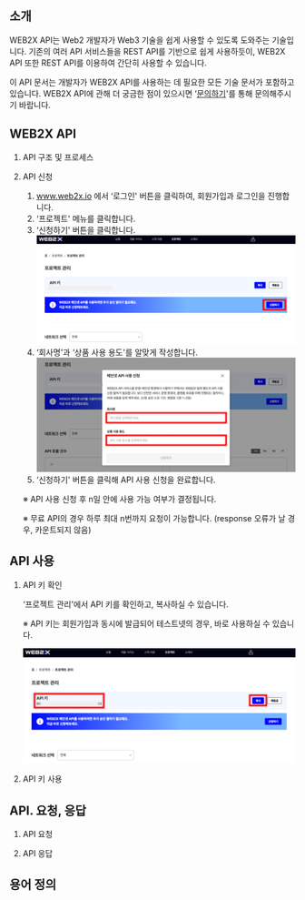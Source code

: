 ## 소개

WEB2X API는 Web2 개발자가 Web3 기술을 쉽게 사용할 수 있도록 도와주는 기술입니다. 기존의 여러 API 서비스들을 REST API를 기반으로 쉽게 사용하듯이, WEB2X API 또한 REST API를 이용하여 간단히 사용할 수 있습니다.

이 API 문서는 개발자가 WEB2X API를 사용하는 데 필요한 모든 기술 문서가 포함하고 있습니다. WEB2X API에 관해 더 궁금한 점이 있으시면 ‘[문의하기](https://docs.google.com/forms/d/e/1FAIpQLSe0W0flRB1iFFE_ufbwrUqyOWr6wTvYh7vl72jKZkzz8uFjdQ/viewform)'를 통해 문의해주시기 바랍니다.

## WEB2X API

1. API 구조 및 프로세스

2. API 신청

   1. www.web2x.io 에서 ‘로그인' 버튼을 클릭하여, 회원가입과 로그인을 진행합니다.
   2. ‘프로젝트' 메뉴를 클릭합니다.
   3. ‘신청하기' 버튼을 클릭합니다.
      ![](https://github.com/coinplug/web2x-api-document/raw/master/images/1-2-3.png)
   4. ‘회사명'과 ‘상품 사용 용도'를 알맞게 작성합니다.
      ![](https://github.com/coinplug/web2x-api-document/raw/master/images/1-2-4.png)
   5. ‘신청하기' 버튼을 클릭해 API 사용 신청을 완료합니다.

   ※ API 사용 신청 후 n일 안에 사용 가능 여부가 결정됩니다.
   
   ※ 무료 API의 경우 하루 최대 n번까지 요청이 가능합니다. (response 오류가 날 경우, 카운트되지 않음)

## API 사용

1. API 키 확인

   ‘프로젝트 관리'에서 API 키를 확인하고, 복사하실 수 있습니다.

   ※ API 키는 회원가입과 동시에 발급되어 테스트넷의 경우, 바로 사용하실 수 있습니다.

   ![](https://github.com/coinplug/web2x-api-document/raw/master/images/2-1.png)

2. API 키 사용

## API. 요청, 응답

1. API 요청

2. API 응답

## 용어 정의
